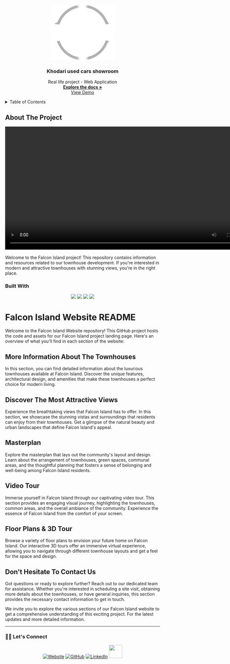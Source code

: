 <!-- Improved compatibility of back to top link: See: https://github.com/othneildrew/Best-README-Template/pull/73 -->
<a name="readme-top"></a>
<!--
*** Thanks for checking out the Best-README-Template. If you have a suggestion
*** that would make this better, please fork the repo and create a pull request
*** or simply open an issue with the tag "enhancement".
*** Don't forget to give the project a star!
*** Thanks again! Now go create something AMAZING! :D
-->

<!-- PROJECT LOGO -->
<br />
<div align="center">
  <a href="https://github.com/asanes19">
    <img src="Readme/whitelogo.png" alt="Logo" width="210" height="180">
  </a>

  <h3 align="center">Khodari used cars showroom</h3>

  <p align="center">
Real life project - Web Application
    <br />
    <a href="https://github.com/asanes19/KhodariShowroom"><strong>Explore the docs »</strong></a>
    <br />
    <a href="http://khodari.infinityfreeapp.com/">View Demo</a>
  </p>
</div>



<!-- TABLE OF CONTENTS -->
<details>
  <summary>Table of Contents</summary>
  <ol>
    <li>
      <a href="#about-the-project">About The Project</a>
      <ul>
        <li><a href="#built-with">Built With</a></li>
      </ul>
    </li>
    <li>
      <a href="#getting-started">Getting Started</a>
      <ul>
        <li><a href="#prerequisites">Prerequisites</a></li>
        <li><a href="#installation">Installation</a></li>
      </ul>
    </li>
    <li><a href="#usage">Usage</a></li>
    <li><a href="#roadmap">Roadmap</a></li>
    <li><a href="#contributing">Contributing</a></li>
    <li><a href="#license">License</a></li>
    <li><a href="#contact">Contact</a></li>
    <li><a href="#acknowledgments">Acknowledgments</a></li>
  </ol>
</details>



<!-- ABOUT THE PROJECT -->
## About The Project

<p align="center">
  <a href="https://github.com/asanes19">
    <video src="Readme/demo.mp4" alt="Logo" width="800" height="400">
  </a>
</p>

Welcome to the Falcon Island project! This repository contains information and resources related to our townhouse development. If you're interested in modern and attractive townhouses with stunning views, you're in the right place.



### Built With

<p align="center" style="cursor: pointer;">
<img src="https://img.shields.io/badge/javascript%20-%23323330.svg?&style=for-the-badge&logo=javascript&logoColor=%23F7DF1E">
<img src="https://img.shields.io/badge/html5%20-%23E34F26.svg?&style=for-the-badge&logo=html5&logoColor=white">
<img src="https://img.shields.io/badge/css3%20-%231572B6.svg?&style=for-the-badge&logo=css3&logoColor=white">
<img src="https://img.shields.io/badge/Scss%20-%231572B6.svg?&style=for-the-badge&logo=scss&logoColor=white">
</p>


# Falcon Island Website README

Welcome to the Falcon Island Website repository! This GitHub project hosts the code and assets for our Falcon Island project landing page. Here's an overview of what you'll find in each section of the website:

## More Information About The Townhouses
In this section, you can find detailed information about the luxurious townhouses available at Falcon Island. Discover the unique features, architectural design, and amenities that make these townhouses a perfect choice for modern living.

## Discover The Most Attractive Views
Experience the breathtaking views that Falcon Island has to offer. In this section, we showcase the stunning vistas and surroundings that residents can enjoy from their townhouses. Get a glimpse of the natural beauty and urban landscapes that define Falcon Island's appeal.

## Masterplan
Explore the masterplan that lays out the community's layout and design. Learn about the arrangement of townhouses, green spaces, communal areas, and the thoughtful planning that fosters a sense of belonging and well-being among Falcon Island residents.

## Video Tour
Immerse yourself in Falcon Island through our captivating video tour. This section provides an engaging visual journey, highlighting the townhouses, common areas, and the overall ambiance of the community. Experience the essence of Falcon Island from the comfort of your screen.

## Floor Plans & 3D Tour
Browse a variety of floor plans to envision your future home on Falcon Island. Our interactive 3D tours offer an immersive virtual experience, allowing you to navigate through different townhouse layouts and get a feel for the space and design.

## Don't Hesitate To Contact Us
Got questions or ready to explore further? Reach out to our dedicated team for assistance. Whether you're interested in scheduling a site visit, obtaining more details about the townhouses, or have general inquiries, this section provides the necessary contact information to get in touch.

We invite you to explore the various sections of our Falcon Island website to get a comprehensive understanding of this exciting project. For the latest updates and more detailed information.

---
 
 

<h3> 🙋‍♀️ Let's Connect </h3>
<p  align="center">
<a href="https://animated-dodol-f567aa.netlify.app/"><img src="https://img.icons8.com/bubbles/50/000000/web.png" alt="Website"/></a>
<a href="https://github.com/asanes19"><img src="https://img.icons8.com/bubbles/50/000000/github.png" alt="GitHub"/></a>
<a href="https://www.linkedin.com/in/abdelrahmansherif1930/"><img src="https://img.icons8.com/bubbles/50/000000/linkedin.png" alt="LinkedIn"/></a>
<a href="https://twitter.com/ASANES19"><img src="https://www.cdnlogo.com/logos/t/96/twitter-icon.svg" width='43px' height='43px' padding='5px'></a>
</p>



